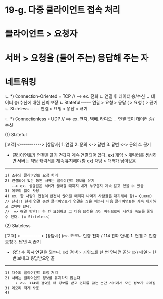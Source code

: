 # 19-g. 다중 클라이언트 접속 처리

   # 클라이언트 > 요청자
   # 서버 > 요청을 (들어 주는) 응답해 주는 자

# 네트워킹

  ㄴ *) Connection-Oriented = TCP // ==> ex. 전화
      ㄴ 연결 후 데이터 송/수신
      ㄴ 데이터 송/수신에 대한 신뢰 보장
          ㄴ Stateful    -----   연결 > 요청 > 응답 ( > 요청 ) > 끊기
          ㄴ Stateless   -----   연결 > 요청 > 응답 > 끊기

  ㄴ *) Connectionless = UDP // ==> ex. 편지, 택배, 라디오
      ㄴ 연결 없이 데이터 송/수신


(1) Stateful

  [고객] <-----------> [상담사]
          1. 연결
          2. 문의 <-> 답변
          3. 답변 <-> 문의
          4. 끊기
      
  * 클라이언트가 연결을 끊기 전까지 계속 연결되어 있다.
     ex) 게임 > 캐릭터를 생성하면 서버는 해당 캐릭터를 계속 유지해야 함
     ex) 채팅 > 대화가 남아있음
  ----------------------------------
    1) 소수의 클라이언트 요청 처리
    2) 연결되어 있는 동안 서버는 클라이언트 정보를 유지
       --> ex. 상담원은 서버가 끊어질 때까지 내가 누구인지 계속 알고 있을 수 있음
    3) 메모리 많이 사용
    4) ex. 한 사람의 연결이 완전히 끊어질 때까지 나머지 사람들은 대기해야 함(= Queue)
    // 단점!! 현재 연결 중인 클라이언트가 연결을 끊을 때까지 다음 클라이언트는 계속 대기하고 있어야 한다.
    //  => 해결 방안!! 한 번 요청하고 그 다음 요청을 끊어 버림으로써 시간과 속도를 줄일 수 있다. (= Stateless)

(2) Stateless

  [고객] <-----------> [상담사] (ex. 코로나 인증 전화 / 114 전화 안내)
          1. 연결
          2. 인증요청
          3. 답변
          4. 끊기
      
  * 응답 후 즉시 연결을 끊는다.
    ex) 검색 > 키워드를 한 번 던지면 끝남
    ex) 메일 > 한 번 보내고 응답받으면 끝
  ----------------------------------- 
    1) 다수의 클라이언트 요청 처리
    2) 서버는 클라이언트 정보를 유지하지 않는다.
       --> ex. 114에 걸었을 때 정보를 받고 전화를 끊는 순간 서버에서 모든 정보가 사라짐
    3) 메모리 적게 사용
    4) 














